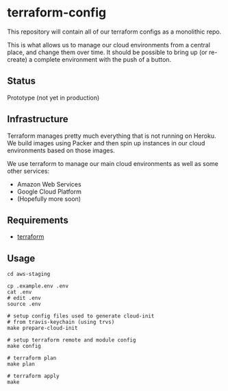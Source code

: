# terraform-config

This repository will contain all of our terraform configs as a monolithic repo.

This is what allows us to manage our cloud environments from a central place, and change them over time. It should be possible to bring up (or re-create) a complete environment with the push of a button.

## Status

Prototype (not yet in production)

## Infrastructure

Terraform manages pretty much everything that is not running on Heroku. We build images using Packer and then spin up instances in our cloud environments based on those images.

We use terraform to manage our main cloud environments as well as some other services:

* Amazon Web Services
* Google Cloud Platform
* (Hopefully more soon)

## Requirements

* [terraform](https://www.terraform.io/)

## Usage

    cd aws-staging

    cp .example.env .env
    cat .env
    # edit .env
    source .env

    # setup config files used to generate cloud-init
    # from travis-keychain (using trvs)
    make prepare-cloud-init

    # setup terraform remote and module config
    make config

    # terraform plan
    make plan

    # terraform apply
    make
